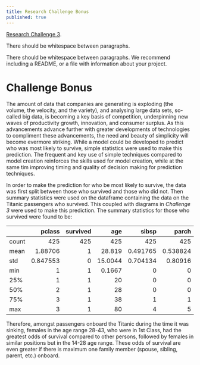 ```yaml
---
title: Research Challenge Bonus
published: true
---
```



[Research Challenge 3](https://skikszilcho.github.io/Titanic/Research-Challenge-3).

There should be whitespace between paragraphs.

There should be whitespace between paragraphs. We recommend including a README, or a file with information about your project.

# [](#Challenge-Bonus)Challenge Bonus

The amount of data that companies are generating is exploding (the volume, the velocity, and the variety), and analysing large data sets, so-called big data, is becoming a key basis of competition, underpinning new waves of productivity growth, innovation, and consumer surplus. As this advancements advance further with greater developments of technologies to compliment these advancements, the need and beauty of simplicity will become evermore striking. While a model could be developed to predict who was most likely to survive, simple statistics were used to make this prediction. The frequent and key use of simple techniques compared to model creation reinforces the skills used for model creation, while at the same tim improving timing and quality of decision making for prediction techniques. 

In order to make the prediction for who be most likely to survive, the data was first split between those who survived and those who did not. Then summary statistics were used on the dataframe containing the data on the Titanic passengers who survived. This coupled with diagrams in _Challenge 3_ were used to make this prediction. The summary statistics for those who survived were found to be:


|       |     pclass |   survived |      age |      sibsp |      parch |     fare |
|:------|-----------:|-----------:|---------:|-----------:|-----------:|---------:|
| count | 425        |        425 | 425      | 425        | 425        | 425      |
| mean  |   1.88706  |          1 |  28.819  |   0.491765 |   0.538824 |  53.2589 |
| std   |   0.847553 |          0 |  15.0044 |   0.704134 |   0.80916  |  72.7214 |
| min   |   1        |          1 |   0.1667 |   0        |   0        |   0      |
| 25%   |   1        |          1 |  20      |   0        |   0        |  13      |
| 50%   |   2        |          1 |  28      |   0        |   0        |  26.25   |
| 75%   |   3        |          1 |  38      |   1        |   1        |  63.3583 |
| max   |   3        |          1 |  80      |   4        |   5        | 512.329  |

Therefore, amongst passengers onboard the Titanic during the time it was sinking, females in the age range 28-43, who were in 1st Class, had the greatest odds of survival compared to other persons, followed by females in similar positions but in the 14-28 age range. These odds of survival are even greater if there is maximum one family member (spouse, sibling, parent, etc.) onboard. 


